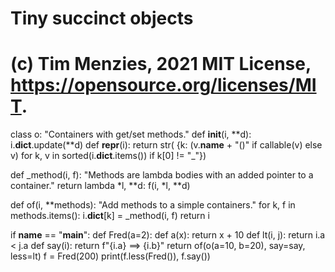 # Tiny succinct objects
# (c) Tim Menzies, 2021 MIT License, https://opensource.org/licenses/MIT.

class o:
  "Containers with get/set methods."
  def __init__(i, **d): i.__dict__.update(**d)
  def __repr__(i): return str(
      {k: (v.__name__ + "()" if callable(v) else v)
       for k, v in sorted(i.__dict__.items()) if k[0] != "_"})

def _method(i, f):
  "Methods are lambda bodies with an added pointer to a container."
  return lambda *l, **d: f(i, *l, **d)

def of(i, **methods):
  "Add methods to a simple containers."
  for k, f in methods.items():
    i.__dict__[k] = _method(i, f)
  return i


if __name__ == "__main__":
  def Fred(a=2):
    def a(x): return x + 10
    def lt(i, j): return i.a < j.a
    def say(i): return f"{i.a} ==> {i.b}"
    return of(o(a=10, b=20), say=say, less=lt)
  f = Fred(200)
  print(f.less(Fred()), f.say())
```
